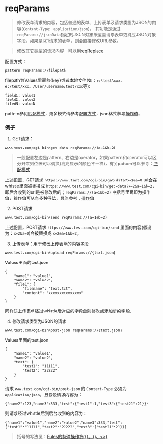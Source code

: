 # reqParams
> 修改表单请求的内容，包括普通的表单、上传表单及请求类型为JSON的内容(`Content-Type: application/json`)，
其功能是通过`reqParams://jsonData`指定的JSON对象来覆盖请求表单或对应JSON对象字段，如果是`GET`请求的表单，则会直接修改URL参数。

> 修改其它类型的请求内容，可以用[reqReplace](reqReplace.html)

配置方式：

	pattern reqParams://filepath

filepath为[Values](http://local.whistlejs.com/#values)里面的{key}或者本地文件(如：`e:\test\xxx`、`e:/test/xxx`、`/User/username/test/xxx`等):

	field1: value1
	field2: value2
	filedN: valueN

pattern参见[匹配模式](../pattern.html)，更多模式请参考[配置方式](../mode.html)，json格式参考[操作值](../data.html)。

### 例子

1. GET请求：

```
www.test.com/cgi-bin/get-data reqParams://(a=1&b=2)
```
> 一般配置左边是pattern、右边是operator，如果pattern和operator可以区分开来则位置可以调换(高亮显示的颜色不一样)，有关pattern可以参考：[匹配模式](../pattern.html)

上述配置，GET请求 `https://www.test.com/cgi-bin/get-data?x=2&a=0` url会在whistle里面被替换成 `https://www.test.com/cgi-bin/get-data?x=2&a=1&b=2`，即后台收到的url是被修改后的；`reqParams://(a=1&b=2)` 中括号里面即为操作值，操作值可以有多种写法，具体参考：[操作值](../data.html)

2. POST请求

```
www.test.com/cgi-bin/send reqParams://(a=1&b=2)
```

上述配置，POST请求 `https://www.test.com/cgi-bin/send` 里面的内容(假设为：`x=2&a=0`)会被替换成 `x=2&a=1&b=2`。

3. 上传表单：用于修改上传表单的内容字段
```
www.test.com/cgi-bin/upload reqParams://{text.json}
```

Values里面的test.json
```
{
    "name1": "value1",
    "name2": "value2",
    "file1": {
        "filename": "text.txt",
        "content": "xxxxxxxxxxxxxxx"
    }
}
```
同样该上传表单经过whistle后对应的字段会别修改或添加新的字段。

4. 修改请求类型为JSON的请求
```
www.test.com/cgi-bin/post-json reqParams://{text.json}
```
Values里面的test.json
```
{
    "name1": "value1",
    "name2": "value2",
    "test": {
        "test1": "11111",
        "test2": "22222"
    }
}
```
请求 `www.test.com/cgi-bin/post-json` 的 `Content-Type` 必须为 `application/json`，且假设请求内容为：
```
{"name2":123,"name3":333,"test":{"test1":1,"test3":{"test21":21}}}
```
则请求经过whistle后到后台收到的内容为：
```
{"name1":"value1","name2":"value2","name3":333,"test":{"test1":"11111","test2":"22222","test3":{"test21":21}}}
```

> 括号的写法见：[Rules的特殊操作符({}、()、<>)](../webui/rules.html)
